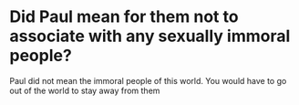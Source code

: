 # Did Paul mean for them not to associate with any sexually immoral people?

Paul did not mean the immoral people of this world. You would have to go out of the world to stay away from them
